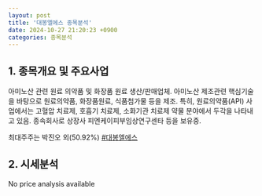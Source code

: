 ```yaml
---
layout: post
title: '대봉엘에스 종목분석'
date: 2024-10-27 21:20:23 +0900
categories: 종목분석
---
```


## 1. 종목개요 및 주요사업

아미노산 관련 원료 의약품 및 화장품 원료 생산/판매업체. 아미노산 제조관련 핵심기술을 바탕으로 원료의약품, 화장품원료, 식품첨가물 등을 제조. 특히, 원료의약품(API) 사업에서는 고혈압 치료제, 호흡기 치료제, 소화기관 치료제 약물 분야에서 두각을 나타내고 있음. 종속회사로 상장사 피엔케이피부임상연구센타 등을 보유중.

최대주주는 박진오 외(50.92%)
[#대봉엘에스](#)

## 2. 시세분석

No price analysis available
